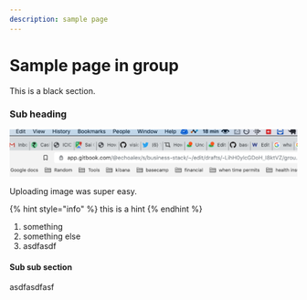 ```yaml
---
description: sample page
---
```


# Sample page in group

This is a black section. 

### Sub heading

![](../.gitbook/assets/image.png)

Uploading image was super easy. 

{% hint style="info" %}
this is a hint
{% endhint %}

1. something
2. something else
3. asdfasdf

#### Sub sub section 

asdfasdfasf

